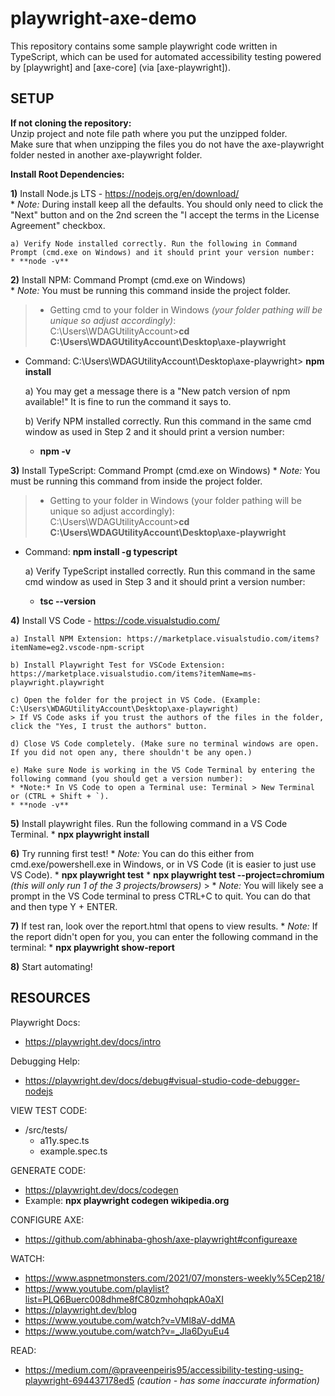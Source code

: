 # playwright-axe-demo
This repository contains some sample playwright code written in TypeScript, which can be used for automated accessibility testing powered by [playwright] and [axe-core] (via [axe-playwright]).

## SETUP

**If not cloning the repository:**  
Unzip project and note file path where you put the unzipped folder.  
Make sure that when unzipping the files you do not have the 
axe-playwright folder nested in another axe-playwright folder.  
  
**Install Root Dependencies:**

**1)** Install Node.js LTS - https://nodejs.org/en/download/  
    * *Note:* During install keep all the defaults. You should only need to click the "Next" button and on the 2nd screen the "I accept the terms in the License Agreement" checkbox.  
  
    a) Verify Node installed correctly. Run the following in Command Prompt (cmd.exe on Windows) and it should print your version number:  
    * **node -v**  
  
  
**2)** Install NPM: Command Prompt (cmd.exe on Windows)  
    * *Note:* You must be running this command inside the project folder.  
> * Getting cmd to your folder in Windows *(your folder pathing will be unique so adjust accordingly)*:  
> C:\Users\WDAGUtilityAccount>**cd C:\Users\WDAGUtilityAccount\Desktop\axe-playwright**
* Command: C:\Users\WDAGUtilityAccount\Desktop\axe-playwright> **npm install**  
  
    a) You may get a message there is a "New patch version of npm available!" It is fine to run the command it says to.  
  
    b) Verify NPM installed correctly. Run this command in the same cmd window as used in Step 2 and it should print a version number:  
    * **npm -v**  
  
  
**3)** Install TypeScript: Command Prompt (cmd.exe on Windows) 
    * *Note:* You must be running this command from inside the project folder.
> * Getting to your folder in Windows (your folder pathing will be unique so adjust accordingly):  
> C:\Users\WDAGUtilityAccount>**cd C:\Users\WDAGUtilityAccount\Desktop\axe-playwright**  
* Command: **npm install -g typescript**
 
    a) Verify TypeScript installed correctly. Run this command in the same cmd window as used in Step 3 and it should print a version number:
    * **tsc --version**


**4)** Install VS Code - https://code.visualstudio.com/  

    a) Install NPM Extension: https://marketplace.visualstudio.com/items?itemName=eg2.vscode-npm-script  

    b) Install Playwright Test for VSCode Extension: https://marketplace.visualstudio.com/items?itemName=ms-playwright.playwright  

    c) Open the folder for the project in VS Code. (Example: C:\Users\WDAGUtilityAccount\Desktop\axe-playwright)  
    > If VS Code asks if you trust the authors of the files in the folder, click the "Yes, I trust the authors" button.  

    d) Close VS Code completely. (Make sure no terminal windows are open. If you did not open any, there shouldn't be any open.)  

    e) Make sure Node is working in the VS Code Terminal by entering the following command (you should get a version number):  
    * *Note:* In VS Code to open a Terminal use: Terminal > New Terminal or (CTRL + Shift + `).
    * **node -v**


**5)** Install playwright files. Run the following command in a VS Code Terminal.
    * **npx playwright install**


**6)** Try running first test!
    * *Note:* You can do this either from cmd.exe/powershell.exe in Windows, or in VS Code (it is easier to just use VS Code).
    * **npx playwright test**
    * **npx playwright test --project=chromium** *(this will only run 1 of the 3 projects/browsers)*
    > * *Note:* You will likely see a prompt in the VS Code terminal to press CTRL+C to quit. You can do that and then type Y + ENTER.


**7)** If test ran, look over the report.html that opens to view results.
    * *Note:* If the report didn't open for you, you can enter the following command in the terminal:
    * **npx playwright show-report**


**8)** Start automating!

## RESOURCES

Playwright Docs:
* https://playwright.dev/docs/intro

Debugging Help:
* https://playwright.dev/docs/debug#visual-studio-code-debugger-nodejs

VIEW TEST CODE:
* /src/tests/  
    * a11y.spec.ts
    * example.spec.ts

GENERATE CODE:
* https://playwright.dev/docs/codegen
* Example: **npx playwright codegen wikipedia.org**

CONFIGURE AXE:
* https://github.com/abhinaba-ghosh/axe-playwright#configureaxe

WATCH:
* https://www.aspnetmonsters.com/2021/07/monsters-weekly%5Cep218/
* https://www.youtube.com/playlist?list=PLQ6Buerc008dhme8fC80zmhohqpkA0aXI
* https://playwright.dev/blog
* https://www.youtube.com/watch?v=VMl8aV-ddMA
* https://www.youtube.com/watch?v=_Jla6DyuEu4

READ:
* https://medium.com/@praveenpeiris95/accessibility-testing-using-playwright-694437178ed5 *(caution - has some inaccurate information)*
